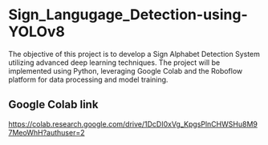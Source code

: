 # Sign_Langugage_Detection-using-YOLOv8
The objective of this project is to develop a Sign Alphabet Detection System utilizing advanced deep learning  techniques.  The project will be implemented using Python, leveraging Google Colab and the Roboflow platform for data  processing and model training.


## Google Colab link
https://colab.research.google.com/drive/1DcDI0xVg_KpgsPlnCHWSHu8M97MeoWhH?authuser=2
